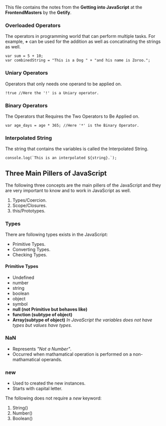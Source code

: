 This file contains the notes from the **Getting into JavaScript** at the **FrontendMasters** by the **Getify**.

### Overloaded Operators

The operators in programming world that can perform multiple tasks. For example, **+** can be used for the addition as well as concatinating the strings as well.

    var sum = 5 + 10;
    var combinedString = "This is a Dog " + "and his name is Zoroo.";

### Uniary Operators

Operators that only needs one operand to be applied on.

    !true //Here the '!' is a Uniary operator.

### Binary Operators

The Operators that Requires the Two Operators to Be Applied on.

    var age_days = age * 365; //Here '*' is the Binary Operator.

### Interpolated String

The string that contains the variables is called the Interpolated String.

    console.log(`This is an interpolated ${string}.`);

## Three Main Pillers of JavaScript

The following three concepts are the main pillers of the JavaScript and they are very important to know and to work in JavaScript as well.

1. Types/Coercion.
2. Scope/Closures.
3. this/Prototypes.

### Types

There are following types exists in the JavaScript:

- Primitive Types.
- Converting Types.
- Checking Types.

#### Primitive Types

- Undefined
- number
- string
- boolean
- object
- symbol
- **null (not Primitive but behaves like)**
- **function (subtype of object)**
- **Array(subtype of object)**
  _In JavaScript the variables does not have types but values have types._

### NaN

- Represents _"Not a Number"_.
- Occurred when mathamatical operation is
  performed on a non-mathamatical operands.

### new

- Used to created the new instances.
- Starts with capital letter.

The following does not require a _new_ keyword:

1. String()
2. Number()
3. Boolean()
